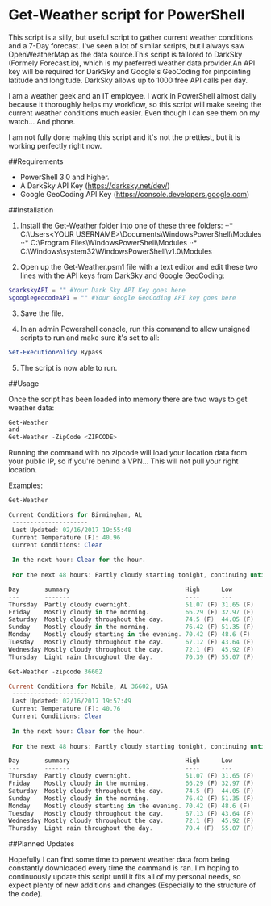 # Get-Weather script for PowerShell

This script is a silly, but useful script to gather current weather conditions and a 7-Day forecast. I've seen a lot of similar scripts, but I always saw OpenWeatherMap as the data source.This script is tailored to DarkSky (Formely Forecast.io), which is my preferred weather data provider.An API key will be required for DarkSky and Google's GeoCoding for pinpointing latitude and longitude. DarkSky allows up to 1000 free API calls per day.

I am a weather geek and an IT employee. I work in PowerShell almost daily because it thoroughly helps my workflow, so this script will make seeing the current weather conditions much easier. Even though I can see them on my watch... And phone.

I am not fully done making this script and it's not the prettiest, but it is working perfectly right now.

##Requirements
* PowerShell 3.0 and higher.
* A DarkSky API Key (https://darksky.net/dev/)
* Google GeoCoding API Key (https://console.developers.google.com)


##Installation
1. Install the Get-Weather folder into one of these three folders:
⋅⋅* C:\Users\<YOUR USERNAME>\Documents\WindowsPowerShell\Modules
⋅⋅* C:\Program Files\WindowsPowerShell\Modules
⋅⋅* C:\Windows\system32\WindowsPowerShell\v1.0\Modules

2. Open up the Get-Weather.psm1 file with a text editor and edit these two lines with the API keys from DarkSky and Google GeoCoding:
```powershell
$darkskyAPI = "" #Your Dark Sky API Key goes here
$googlegeocodeAPI = "" #Your Google GeoCoding API key goes here
```

3. Save the file.

4. In an admin Powershell console, run this command to allow unsigned scripts to run and make sure it's set to all:
```powershell
Set-ExecutionPolicy Bypass
```

5. The script is now able to run.

##Usage

Once the script has been loaded into memory there are two ways to get weather data:

``` powershell
Get-Weather
and
Get-Weather -ZipCode <ZIPCODE>
```

Running the command with no zipcode will load your location data from your public IP, so if you're behind a VPN... This will not pull your right location.

Examples:
``` powershell
Get-Weather

Current Conditions for Birmingham, AL
 --------------------- 
 Last Updated: 02/16/2017 19:55:48 
 Current Temperature (F): 40.96 
 Current Conditions: Clear 
 
 In the next hour: Clear for the hour. 
 
 For the next 48 hours: Partly cloudy starting tonight, continuing until tomorrow morning. 

Day       summary                                High      Low      
---       -------                                ----      ---      
Thursday  Partly cloudy overnight.               51.07 (F) 31.65 (F)
Friday    Mostly cloudy in the morning.          66.29 (F) 32.97 (F)
Saturday  Mostly cloudy throughout the day.      74.5 (F)  44.05 (F)
Sunday    Mostly cloudy in the morning.          76.42 (F) 51.35 (F)
Monday    Mostly cloudy starting in the evening. 70.42 (F) 48.6 (F) 
Tuesday   Mostly cloudy throughout the day.      67.12 (F) 43.64 (F)
Wednesday Mostly cloudy throughout the day.      72.1 (F)  45.92 (F)
Thursday  Light rain throughout the day.         70.39 (F) 55.07 (F)
```
```powershell
Get-Weather -zipcode 36602

Current Conditions for Mobile, AL 36602, USA 
 --------------------- 
 Last Updated: 02/16/2017 19:57:49 
 Current Temperature (F): 40.76 
 Current Conditions: Clear 
 
 In the next hour: Clear for the hour. 
 
 For the next 48 hours: Partly cloudy starting tonight, continuing until tomorrow morning. 

Day       summary                                High      Low      
---       -------                                ----      ---      
Thursday  Partly cloudy overnight.               51.07 (F) 31.65 (F)
Friday    Mostly cloudy in the morning.          66.29 (F) 32.97 (F)
Saturday  Mostly cloudy throughout the day.      74.5 (F)  44.05 (F)
Sunday    Mostly cloudy in the morning.          76.42 (F) 51.35 (F)
Monday    Mostly cloudy starting in the evening. 70.42 (F) 48.6 (F) 
Tuesday   Mostly cloudy throughout the day.      67.13 (F) 43.64 (F)
Wednesday Mostly cloudy throughout the day.      72.1 (F)  45.92 (F)
Thursday  Light rain throughout the day.         70.4 (F)  55.07 (F)
```
##Planned Updates

Hopefully I can find some time to prevent weather data from being constantly downloaded every time the command is ran. I'm hoping to continuously update this script until it fits all of my personal needs, so expect plenty of new additions and changes (Especially to the structure of the code).
